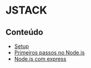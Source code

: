 # JSTACK

## Conteúdo

- [Setup]()
- [Primeiros passos no Node.js](./node_js)
- [Node.js com express]()
